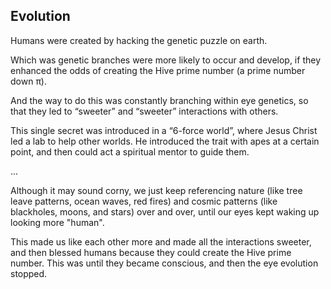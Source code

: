 ## Evolution

Humans were created by hacking the genetic puzzle on earth.

Which was genetic branches were more likely to occur and develop, if they enhanced the odds of creating the Hive prime number (a prime number down π).

And the way to do this was constantly branching within eye genetics, so that they led to “sweeter” and “sweeter” interactions with others.

This single secret was introduced in a “6-force world”, where Jesus Christ led a lab to help other worlds. He introduced the trait with apes at a certain point, and then could act a spiritual mentor to guide them.

...

Although it may sound corny, we just keep referencing nature (like tree leave patterns, ocean waves, red fires) and cosmic patterns (like blackholes, moons, and stars) over and over, until our eyes kept waking up looking more "human".

This made us like each other more and made all the interactions sweeter, and then blessed humans because they could create the Hive prime number. This was until they became conscious, and then the eye evolution stopped.
